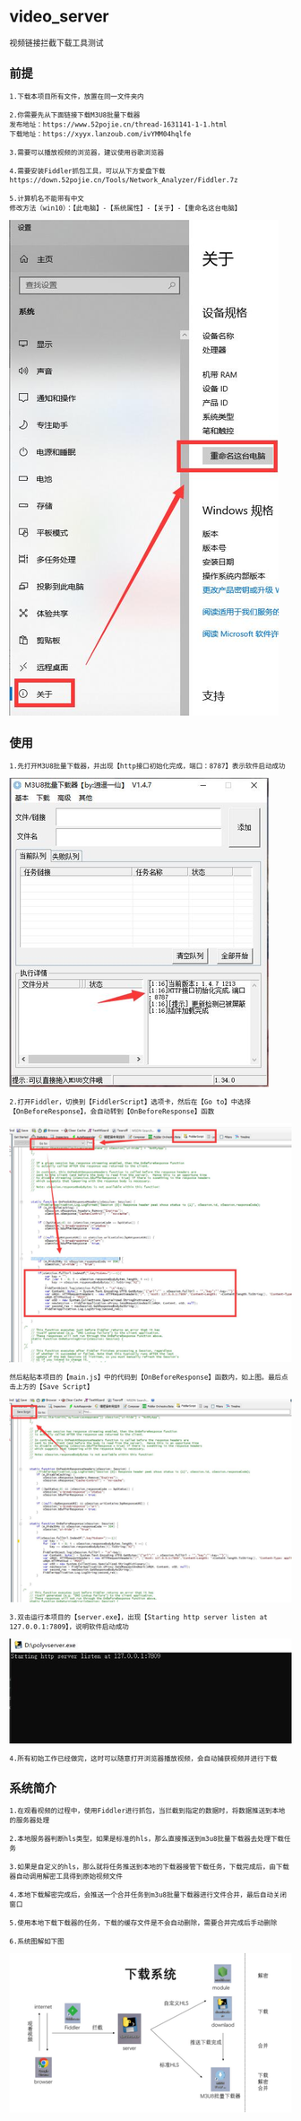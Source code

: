 # video_server
视频链接拦截下载工具测试

## 前提

    1.下载本项目所有文件，放置在同一文件夹内
    
    2.你需要先从下面链接下载M3U8批量下载器
    发布地址：https://www.52pojie.cn/thread-1631141-1-1.html
    下载地址：https://xyyx.lanzoub.com/ivYMM04hqlfe

    3.需要可以播放视频的浏览器，建议使用谷歌浏览器
    
    4.需要安装Fiddler抓包工具，可以从下方爱盘下载
    https://down.52pojie.cn/Tools/Network_Analyzer/Fiddler.7z
    
    5.计算机名不能带有中文
    修改方法（win10）：【此电脑】-【系统属性】-【关于】-【重命名这台电脑】
![image](img/5.jpg)

    

## 使用
    1.先打开M3U8批量下载器，并出现【http接口初始化完成，端口：8787】表示软件启动成功
![image](img/0.jpg)
    
    2.打开Fiddler，切换到【FiddlerScript】选项卡，然后在【Go to】中选择【OnBeforeResponse】，会自动转到【OnBeforeResponse】函数
![image](img/1.jpg)
    
    然后粘贴本项目的【main.js】中的代码到【OnBeforeResponse】函数内，如上图。最后点击上方的【Save Script】
![image](img/2.jpg)

    3.双击运行本项目的【server.exe】，出现【Starting http server listen at 127.0.0.1:7809】，说明软件启动成功
![image](img/3.jpg)

    4.所有初始工作已经做完，这时可以随意打开浏览器播放视频，会自动捕获视频并进行下载
    
## 系统简介
    1.在观看视频的过程中，使用Fiddler进行抓包，当拦截到指定的数据时，将数据推送到本地的服务器处理
    
    2.本地服务器判断hls类型，如果是标准的hls，那么直接推送到m3u8批量下载器去处理下载任务
    
    3.如果是自定义的hls，那么就将任务推送到本地的下载器接管下载任务，下载完成后，由下载器自动调用解密工具得到原始视频文件
    
    4.本地下载解密完成后，会推送一个合并任务到m3u8批量下载器进行文件合并，最后自动关闭窗口
    
    5.使用本地下载下载器的任务，下载的缓存文件是不会自动删除，需要合并完成后手动删除
    
    6.系统图解如下图
![image](img/4.jpg)

    

